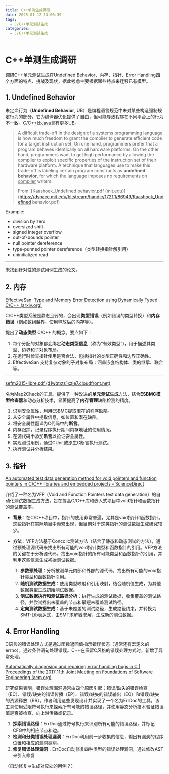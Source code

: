 ```yaml
---
title: C++单测生成调研
date: 2025-01-12 13:06:39
tags:
  - C/C++单元测试生成
categories:
  - C/C++单元测试生成
---
```


# C++单测生成调研

调研C++单元测试生成在Undefined Behavior、内存、指针、Error Handling四个方面的特点、挑战及现状，据此考虑主要根据哪些特点来迁移已有模型。

## 1. Undefined Behavior

未定义行为（**Undefined Behavior**, UB）是编程语言规范中未对某些构造强制规定行为的部分。它为编译器优化提供了自由，但可能导致程序在不同平台上的行为不一致。<u>C/C++比Java具有更多UB</u>。

> A difficult trade-off in the design of a systems programming language is how much freedom to grant the compiler to generate efficient code for a target instruction set. On one hand, programmers prefer that a program behaves identically on all hardware platforms. On the other hand, programmers want to get high performance by allowing the compiler to exploit specific properties of the instruction set of their hardware platform. A technique that languages use to make this trade-off is labeling certain program constructs as **undefined behavior**, for which the language imposes no requirements on <u>compiler</u> writers.
>
> From: [Kaashoek_Undefined behavior.pdf (mit.edu)](https://dspace.mit.edu/bitstream/handle/1721.1/86949/Kaashoek_Undefined behavior.pdf)

Example:

- division by zero
- oversized shift
- signed integer overflow
- out-of-bounds pointer
- null pointer dereference
- type-punned pointer dereference（类型转换指针解引用）
- uninitialized read

----

未找到针对性的测试用例生成的论文。

## 2. 内存

[EffectiveSan: Type and Memory Error Detection using Dynamically Typed C/C++ (arxiv.org)](https://arxiv.org/pdf/1710.06125)

C/C++类型系统是静态且弱的，会出现**类型错误**（例如错误的类型转换）和**内存错误**（例如数组越界、使用释放后的内存等）。

提出了**动态类型** C/C++ 的概念。要点如下：

1. 每个分配的对象都会绑定**动态类型信息**（称为“有效类型”），用于描述其类型、边界和子对象布局。
2. 在运行时检查指针使用是否合法，包括指针的类型正确性和边界正确性。
3. EffectiveSan 支持复杂对象的子对象布局：涵盖嵌套结构体、类的继承、联合等。

---

[sefm2015-libre.pdf (d1wqtxts1xzle7.cloudfront.net)](https://d1wqtxts1xzle7.cloudfront.net/76763038/sefm2015-libre.pdf?1639840124=&response-content-disposition=inline%3B+filename%3DMemory_Management_Test_Case_Generation_o.pdf&Expires=1736853826&Signature=VM6--U4EKTgiW1nLN-1mQXQkfkmonBSz5V5MVphAvpKUSmYedrxd6oAj54WBdfZdr~XLyU9oMYH6zq6MHsGnN1LpFcS7aiVs9RMDuC00b8UmBZJtydQXjWVUpW2pnJKtCtL5Fwj0TptHUrzgVudnBaUGAdPuEg7y1GAMPcR1q~OZy0mcSXYNSW2-S21MESUWGVWSmkohHiUEjYmrYYzxxUgNmR2FuzZIm9ktaiin~ZMqWX1R3ZyrhyOYivnoLmV542tU0odxKT3VyI5ITzZ9IJ-RqT8M1bvAtXuf6x2YMjP3CY~RBgJpmfqlwWGKRhje266VLoYnrpj3AXA4Vb10gQ__&Key-Pair-Id=APKAJLOHF5GGSLRBV4ZA)

名为Map2Check的工具。提供了一种改进的**单元测试生成**方法，结合**ESBMC模型检查器**和动态分析技术，显著提高了**内存管理**缺陷检测的精度。

1. 识别安全属性，利用ESBMC提取潜在的程序缺陷。
2. 从安全属性中提取信息，如位置和潜在缺陷。
3. 将安全属性翻译为C代码中的**断言**。
4. 内存跟踪，记录程序执行期间内存地址的使用情况。
5. 在源代码中添加**断言**以验证安全属性。
6. 实现测试用例，通过CUnit或原生C断言执行测试。
7. 执行测试并分析结果。

## 3. 指针

[An automated test data generation method for void pointers and function pointers in C/C++ libraries and embedded projects - ScienceDirect](https://www.sciencedirect.com/science/article/pii/S0950584922000027)

介绍了一种名为VFP（Void and Function Pointers test data generation）的自动化测试数据生成方法，旨在提高C/C++库和嵌入式项目中void指针和函数指针的测试覆盖率。

- **背景**：在C/C++项目中，指针的使用非常普遍，尤其是void指针和函数指针。这些指针在实际项目中频繁出现，但目前对于这类指针的测试数据生成研究较少。

- **方法**：VFP方法基于Concolic测试方法（结合了静态和动态测试的方法），通过预处理源代码来找出所有可能的void指针类型和函数指针的引用。VFP方法的关键在于分析源代码，找出void指针的所有可能类型和函数指针的引用，并利用这些信息生成初始测试数据。
  1. **参数预处理**：分析被测单元内部和外部的源代码，找出所有可能的void指针类型和函数指针引用。
  2. **随机测试数据生成**：使用类型映射和引用映射，结合随机值生成，为其他数据类型生成初始测试数据。
  3. **测试数据执行和测试路径分析**：执行生成的测试数据，收集覆盖的测试路径，并尝试找出未覆盖的节点和最短未覆盖测试路径。
  4. **定向测试数据生成**：基于未覆盖的测试路径，生成路径约束，并转换为SMT-Lib表达式，由SMT求解器求解，生成新的测试数据。

## 4. Error Handling

C语言的错误处理方式是通过函数返回值指示错误状态（通常还有宏定义的errno），通过条件语句处理错误。C++在保留C风格的错误处理方式时，新增了异常处理。

[Automatically diagnosing and repairing error handling bugs in C | Proceedings of the 2017 11th Joint Meeting on Foundations of Software Engineering (acm.org)](https://dl.acm.org/doi/abs/10.1145/3106237.3106300)

研究结果表明，错误处理漏洞通常由四个原因引起：错误/缺失的错误检查（EC）、错误/缺失的错误传播（EP）、错误/缺失的错误输出（EO）和错误/缺失的资源释放（RR）。作者利用这些发现设计并实现了一个名为ErrDoc的工具，该工具使用受限符号执行来探索所有可能的错误路径，并使用静态分析技术验证错误值是否被检查、向上游传播或记录。

1. **探索错误路径**：ErrDoc通过符号执行来识别所有可能的错误路径，并标记CFG中的相应节点和边。
2. **检测和分类错误处理漏洞**：ErrDoc利用前一步收集的信息，输出有漏洞的程序位置和相应的漏洞类别。
3. **修复错误处理漏洞**：ErrDoc自动修复四种类型的错误处理漏洞，通过修改AST来引入修复

（自动修复=>生成对应处的用例？）
